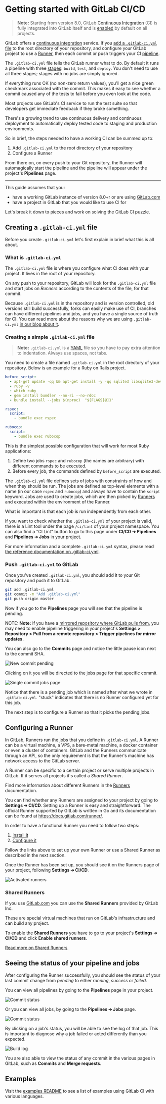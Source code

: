 # Getting started with GitLab CI/CD

>**Note:** Starting from version 8.0, GitLab [Continuous Integration][ci] (CI)
is fully integrated into GitLab itself and is [enabled] by default on all
projects.

GitLab offers a [continuous integration][ci] service. If you
[add a `.gitlab-ci.yml` file][yaml] to the root directory of your repository,
and configure your GitLab project to use a [Runner], then each commit or
push triggers your CI [pipeline].

The `.gitlab-ci.yml` file tells the GitLab runner what to do. By default it runs
a pipeline with three [stages]: `build`, `test`, and `deploy`. You don't need to
use all three stages; stages with no jobs are simply ignored.

If everything runs OK (no non-zero return values), you'll get a nice green
checkmark associated with the commit. This makes it
easy to see whether a commit caused any of the tests to fail before
you even look at the code.

Most projects use GitLab's CI service to run the test suite so that
developers get immediate feedback if they broke something.

There's a growing trend to use continuous delivery and continuous deployment to
automatically deploy tested code to staging and production environments.

So in brief, the steps needed to have a working CI can be summed up to:

1. Add `.gitlab-ci.yml` to the root directory of your repository
1. Configure a Runner

From there on, on every push to your Git repository, the Runner will
automagically start the pipeline and the pipeline will appear under the
project's **Pipelines** page.

---

This guide assumes that you:

- have a working GitLab instance of version 8.0+r or are using
  [GitLab.com](https://gitlab.com)
- have a project in GitLab that you would like to use CI for

Let's break it down to pieces and work on solving the GitLab CI puzzle.

## Creating a `.gitlab-ci.yml` file

Before you create `.gitlab-ci.yml` let's first explain in brief what this is
all about.

### What is `.gitlab-ci.yml`

The `.gitlab-ci.yml` file is where you configure what CI does with your project.
It lives in the root of your repository.

On any push to your repository, GitLab will look for the `.gitlab-ci.yml`
file and start jobs on _Runners_ according to the contents of the file,
for that commit.

Because `.gitlab-ci.yml` is in the repository and is version controlled, old
versions still build successfully, forks can easily make use of CI, branches can
have different pipelines and jobs, and you have a single source of truth for CI.
You can read more about the reasons why we are using `.gitlab-ci.yml` [in our
blog about it][blog-ci].

### Creating a simple `.gitlab-ci.yml` file

>**Note:**
`.gitlab-ci.yml` is a [YAML](https://en.wikipedia.org/wiki/YAML) file
so you have to pay extra attention to indentation. Always use spaces, not tabs.

You need to create a file named `.gitlab-ci.yml` in the root directory of your
repository. Below is an example for a Ruby on Rails project.

```yaml
before_script:
  - apt-get update -qq && apt-get install -y -qq sqlite3 libsqlite3-dev nodejs
  - ruby -v
  - which ruby
  - gem install bundler --no-ri --no-rdoc
  - bundle install --jobs $(nproc)  "${FLAGS[@]}"

rspec:
  script:
    - bundle exec rspec

rubocop:
  script:
    - bundle exec rubocop
```

This is the simplest possible configuration that will work for most Ruby
applications:

1. Define two jobs `rspec` and `rubocop` (the names are arbitrary) with
   different commands to be executed.
1. Before every job, the commands defined by `before_script` are executed.

The `.gitlab-ci.yml` file defines sets of jobs with constraints of how and when
they should be run. The jobs are defined as top-level elements with a name (in
our case `rspec` and `rubocop`) and always have to contain the `script` keyword.
Jobs are used to create jobs, which are then picked by
[Runners](../runners/README.md) and executed within the environment of the Runner.

What is important is that each job is run independently from each other.

If you want to check whether the `.gitlab-ci.yml` of your project is valid, there is a
Lint tool under the page `/ci/lint` of your project namespace. You can also find
a "CI Lint" button to go to this page under **CI/CD ➔ Pipelines** and
**Pipelines ➔ Jobs** in your project.

For more information and a complete `.gitlab-ci.yml` syntax, please read
[the reference documentation on .gitlab-ci.yml](../yaml/README.md).

### Push `.gitlab-ci.yml` to GitLab

Once you've created `.gitlab-ci.yml`, you should add it to your Git repository
and push it to GitLab.

```bash
git add .gitlab-ci.yml
git commit -m "Add .gitlab-ci.yml"
git push origin master
```

Now if you go to the **Pipelines** page you will see that the pipeline is
pending.

NOTE: **Note:**
If you have a [mirrored repository where GitLab pulls from](../../workflow/repository_mirroring.md#pulling-from-a-remote-repository),
you may need to enable pipeline triggering in your project's
**Settings > Repository > Pull from a remote repository > Trigger pipelines for mirror updates**.

You can also go to the **Commits** page and notice the little pause icon next
to the commit SHA.

![New commit pending](img/new_commit.png)

Clicking on it you will be directed to the jobs page for that specific commit.

![Single commit jobs page](img/single_commit_status_pending.png)

Notice that there is a pending job which is named after what we wrote in
`.gitlab-ci.yml`. "stuck" indicates that there is no Runner configured
yet for this job.

The next step is to configure a Runner so that it picks the pending jobs.

## Configuring a Runner

In GitLab, Runners run the jobs that you define in `.gitlab-ci.yml`. A Runner
can be a virtual machine, a VPS, a bare-metal machine, a docker container or
even a cluster of containers. GitLab and the Runners communicate through an API,
so the only requirement is that the Runner's machine has network access to the
GitLab server.

A Runner can be specific to a certain project or serve multiple projects in
GitLab. If it serves all projects it's called a _Shared Runner_.

Find more information about different Runners in the
[Runners](../runners/README.md) documentation.

You can find whether any Runners are assigned to your project by going to
**Settings ➔ CI/CD**. Setting up a Runner is easy and straightforward. The
official Runner supported by GitLab is written in Go and its documentation
can be found at <https://docs.gitlab.com/runner/>.

In order to have a functional Runner you need to follow two steps:

1. [Install it][runner-install]
2. [Configure it](../runners/README.md#registering-a-specific-runner)

Follow the links above to set up your own Runner or use a Shared Runner as
described in the next section.

Once the Runner has been set up, you should see it on the Runners page of your
project, following **Settings ➔ CI/CD**.

![Activated runners](img/runners_activated.png)

### Shared Runners

If you use [GitLab.com](https://gitlab.com/) you can use the **Shared Runners**
provided by GitLab Inc.

These are special virtual machines that run on GitLab's infrastructure and can
build any project.

To enable the **Shared Runners** you have to go to your project's
**Settings ➔ CI/CD** and click **Enable shared runners**.

[Read more on Shared Runners](../runners/README.md).

## Seeing the status of your pipeline and jobs

After configuring the Runner successfully, you should see the status of your
last commit change from _pending_ to either _running_, _success_ or _failed_.

You can view all pipelines by going to the **Pipelines** page in your project.

![Commit status](img/pipelines_status.png)

Or you can view all jobs, by going to the **Pipelines ➔ Jobs** page.

![Commit status](img/builds_status.png)

By clicking on a job's status, you will be able to see the log of that job.
This is important to diagnose why a job failed or acted differently than
you expected.

![Build log](img/build_log.png)

You are also able to view the status of any commit in the various pages in
GitLab, such as **Commits** and **Merge requests**.

## Examples

Visit the [examples README][examples] to see a list of examples using GitLab
CI with various languages.

[runner-install]: https://docs.gitlab.com/runner/install/
[blog-ci]: https://about.gitlab.com/2015/05/06/why-were-replacing-gitlab-ci-jobs-with-gitlab-ci-dot-yml/
[examples]: ../examples/README.md
[ci]: https://about.gitlab.com/gitlab-ci/
[yaml]: ../yaml/README.md
[runner]: ../runners/README.md
[enabled]: ../enable_or_disable_ci.md
[stages]: ../yaml/README.md#stages
[pipeline]: ../pipelines.md
